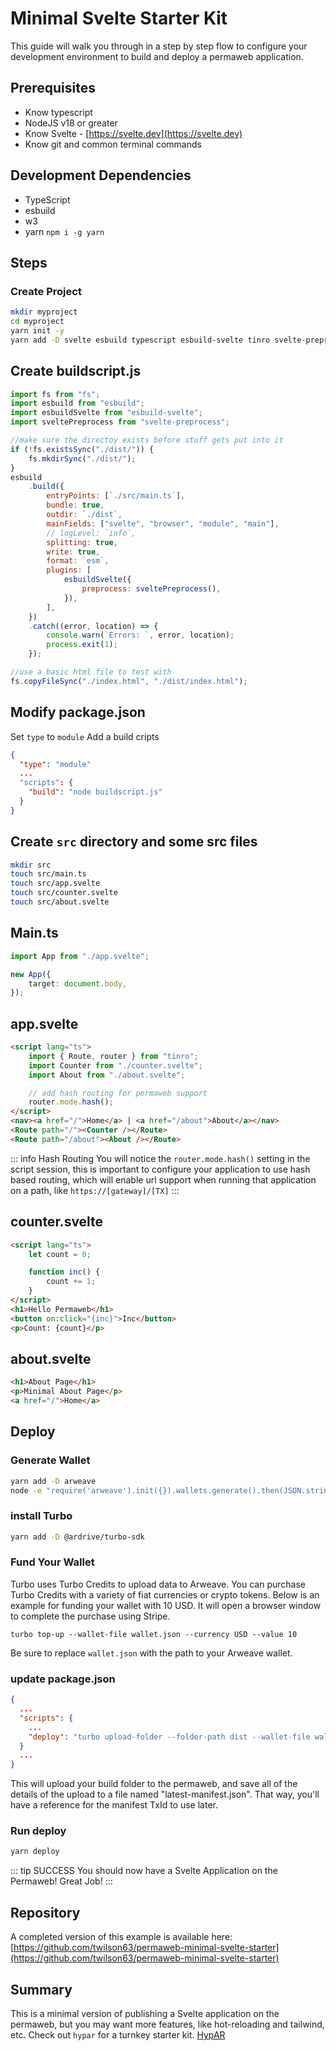 # Minimal Svelte Starter Kit

This guide will walk you through in a step by step flow to configure your development environment to build and deploy a permaweb application.

## Prerequisites

-   Know typescript
-   NodeJS v18 or greater
-   Know Svelte - [https://svelte.dev](https://svelte.dev)
-   Know git and common terminal commands

## Development Dependencies

-   TypeScript
-   esbuild
-   w3
-   yarn `npm i -g yarn`

## Steps

### Create Project

```sh
mkdir myproject
cd myproject
yarn init -y
yarn add -D svelte esbuild typescript esbuild-svelte tinro svelte-preprocess
```

## Create buildscript.js

```js
import fs from "fs";
import esbuild from "esbuild";
import esbuildSvelte from "esbuild-svelte";
import sveltePreprocess from "svelte-preprocess";

//make sure the directoy exists before stuff gets put into it
if (!fs.existsSync("./dist/")) {
	fs.mkdirSync("./dist/");
}
esbuild
	.build({
		entryPoints: [`./src/main.ts`],
		bundle: true,
		outdir: `./dist`,
		mainFields: ["svelte", "browser", "module", "main"],
		// logLevel: `info`,
		splitting: true,
		write: true,
		format: `esm`,
		plugins: [
			esbuildSvelte({
				preprocess: sveltePreprocess(),
			}),
		],
	})
	.catch((error, location) => {
		console.warn(`Errors: `, error, location);
		process.exit(1);
	});

//use a basic html file to test with
fs.copyFileSync("./index.html", "./dist/index.html");
```

## Modify package.json

Set `type` to `module`
Add a build cripts

```json
{
  "type": "module"
  ...
  "scripts": {
    "build": "node buildscript.js"
  }
}
```

## Create `src` directory and some src files

```sh
mkdir src
touch src/main.ts
touch src/app.svelte
touch src/counter.svelte
touch src/about.svelte
```

## Main.ts

```ts
import App from "./app.svelte";

new App({
	target: document.body,
});
```

## app.svelte

```html
<script lang="ts">
	import { Route, router } from "tinro";
	import Counter from "./counter.svelte";
	import About from "./about.svelte";

	// add hash routing for permaweb support
	router.mode.hash();
</script>
<nav><a href="/">Home</a> | <a href="/about">About</a></nav>
<Route path="/"><Counter /></Route>
<Route path="/about"><About /></Route>
```

::: info Hash Routing
You will notice the `router.mode.hash()` setting in the script session, this is important to configure your application to use hash based routing, which will enable url support when running that application on a path, like `https://[gateway]/[TX]`
:::

## counter.svelte

```html
<script lang="ts">
	let count = 0;

	function inc() {
		count += 1;
	}
</script>
<h1>Hello Permaweb</h1>
<button on:click="{inc}">Inc</button>
<p>Count: {count}</p>
```

## about.svelte

```html
<h1>About Page</h1>
<p>Minimal About Page</p>
<a href="/">Home</a>
```

## Deploy

### Generate Wallet

```sh
yarn add -D arweave
node -e "require('arweave').init({}).wallets.generate().then(JSON.stringify).then(console.log.bind(console))" > wallet.json
```

### install Turbo

```sh
yarn add -D @ardrive/turbo-sdk
```

### Fund Your Wallet
 
Turbo uses Turbo Credits to upload data to Arweave. You can purchase Turbo Credits with a variety of fiat currencies or crypto tokens. Below is an example for funding your wallet with 10 USD. It will open a browser window to complete the purchase using Stripe.

```console:no-line-numbers
turbo top-up --wallet-file wallet.json --currency USD --value 10
```

Be sure to replace `wallet.json` with the path to your Arweave wallet.

### update package.json

```json
{
  ...
  "scripts": {
    ...
    "deploy": "turbo upload-folder --folder-path dist --wallet-file wallet.json > latest-manifest.json"
  }
  ...
}
```

This will upload your build folder to the permaweb, and save all of the details of the upload to a file named "latest-manifest.json". That way, you'll have a reference for the manifest TxId to use later.


### Run deploy

```sh
yarn deploy
```

::: tip SUCCESS
You should now have a Svelte Application on the Permaweb! Great Job!
:::

## Repository

A completed version of this example is available here: [https://github.com/twilson63/permaweb-minimal-svelte-starter](https://github.com/twilson63/permaweb-minimal-svelte-starter)

## Summary

This is a minimal version of publishing a Svelte application on the permaweb, but you may want more features, like hot-reloading and tailwind, etc. Check out `hypar` for a turnkey starter kit. [HypAR](https://github.com/twilson63/hypar)

